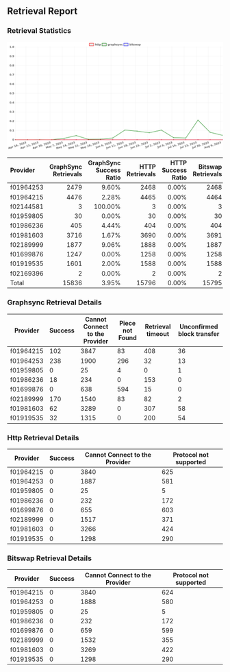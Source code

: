 ## Retrieval Report
### Retrieval Statistics
<img src="https://raw.githubusercontent.com/data-preservation-programs/filplus-checker-assets/main/filecoin-project/filecoin-plus-large-datasets/issues/975/1691385390615.png"/>

| Provider  | GraphSync Retrievals | GraphSync Success Ratio | HTTP Retrievals | HTTP Success Ratio | Bitswap Retrievals | Bitswap Success Ratio |
| :-------- | -------------------: | ----------------------: | --------------: | -----------------: | -----------------: | --------------------: |
| f01964253 |                 2479 |                   9.60% |            2468 |              0.00% |               2468 |                 0.00% |
| f01964215 |                 4476 |                   2.28% |            4465 |              0.00% |               4464 |                 0.00% |
| f02144581 |                    3 |                 100.00% |               3 |              0.00% |                  3 |                 0.00% |
| f01959805 |                   30 |                   0.00% |              30 |              0.00% |                 30 |                 0.00% |
| f01986236 |                  405 |                   4.44% |             404 |              0.00% |                404 |                 0.00% |
| f01981603 |                 3716 |                   1.67% |            3690 |              0.00% |               3691 |                 0.00% |
| f02189999 |                 1877 |                   9.06% |            1888 |              0.00% |               1887 |                 0.00% |
| f01699876 |                 1247 |                   0.00% |            1258 |              0.00% |               1258 |                 0.00% |
| f01919535 |                 1601 |                   2.00% |            1588 |              0.00% |               1588 |                 0.00% |
| f02169396 |                    2 |                   0.00% |               2 |              0.00% |                  2 |                 0.00% |
| Total     |                15836 |                   3.95% |           15796 |              0.00% |              15795 |                 0.00% |

### Graphsync Retrieval Details
| Provider  | Success | Cannot Connect to the Provider | Piece not Found | Retrieval timeout | Unconfirmed block transfer |
| --------- | ------- | ------------------------------ | --------------- | ----------------- | -------------------------- |
| f01964215 | 102     | 3847                           | 83              | 408               | 36                         |
| f01964253 | 238     | 1900                           | 296             | 32                | 13                         |
| f01959805 | 0       | 25                             | 4               | 0                 | 1                          |
| f01986236 | 18      | 234                            | 0               | 153               | 0                          |
| f01699876 | 0       | 638                            | 594             | 15                | 0                          |
| f02189999 | 170     | 1540                           | 83              | 82                | 2                          |
| f01981603 | 62      | 3289                           | 0               | 307               | 58                         |
| f01919535 | 32      | 1315                           | 0               | 200               | 54                         |

### Http Retrieval Details
| Provider  | Success | Cannot Connect to the Provider | Protocol not supported |
| --------- | ------- | ------------------------------ | ---------------------- |
| f01964215 | 0       | 3840                           | 625                    |
| f01964253 | 0       | 1887                           | 581                    |
| f01959805 | 0       | 25                             | 5                      |
| f01986236 | 0       | 232                            | 172                    |
| f01699876 | 0       | 655                            | 603                    |
| f02189999 | 0       | 1517                           | 371                    |
| f01981603 | 0       | 3266                           | 424                    |
| f01919535 | 0       | 1298                           | 290                    |

### Bitswap Retrieval Details
| Provider  | Success | Cannot Connect to the Provider | Protocol not supported |
| --------- | ------- | ------------------------------ | ---------------------- |
| f01964215 | 0       | 3840                           | 624                    |
| f01964253 | 0       | 1888                           | 580                    |
| f01959805 | 0       | 25                             | 5                      |
| f01986236 | 0       | 232                            | 172                    |
| f01699876 | 0       | 659                            | 599                    |
| f02189999 | 0       | 1532                           | 355                    |
| f01981603 | 0       | 3269                           | 422                    |
| f01919535 | 0       | 1298                           | 290                    |
